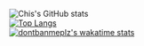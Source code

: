 ![Chis's GitHub stats](https://github-readme-stats.vercel.app/api?username=dontbanmeplz&count_private=true)
<br>
[![Top Langs](https://github-readme-stats.vercel.app/api/top-langs/?username=dontbanmeplz&layout=compact&hide=javascript,css,html,Jupyter+Notebook)](https://github.com/anuraghazra/github-readme-stats)
<br>
[![dontbanmeplz's wakatime stats](https://github-readme-stats.vercel.app/api/wakatime?username=chis)](https://github.com/anuraghazra/github-readme-stats)
